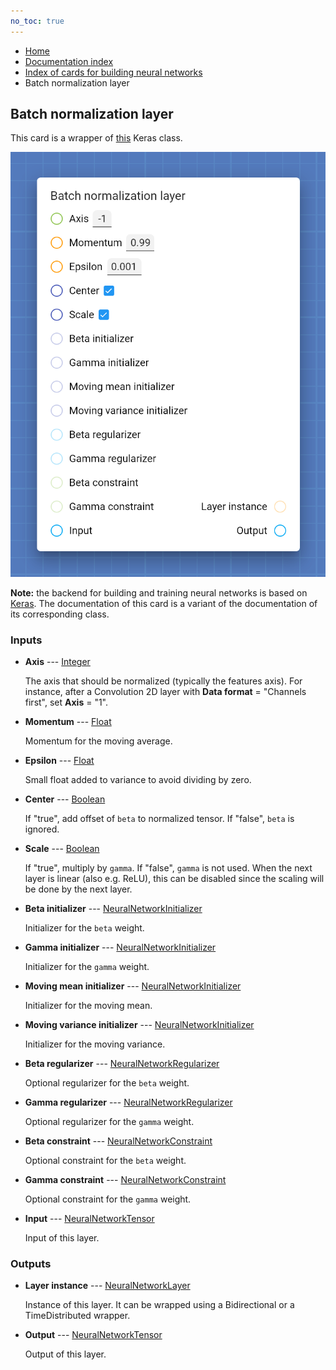 ```yaml
---
no_toc: true
---
```


<ul class="breadcrumb">
    <li><a href="">Home</a></li>
    <li><a href="documentation">Documentation index</a></li>
    <li><a href="neural_network_cards/">Index of cards for building neural networks</a></li>
    <li>Batch normalization layer</li>
</ul>

## Batch normalization layer

This card is a wrapper of [this](https://keras.io/api/layers/normalization_layers/batch_normalization/) Keras class.

!["Batch normalization layer" card](assets/img/neural_network_cards/layer_BatchNormalization.png)

**Note:** the backend for building and training neural networks is based on [Keras](https://keras.io/). The documentation of this card is a variant of the documentation of its corresponding class.


### Inputs


* **Axis** --- [Integer](types/Integer)

  The axis that should be normalized (typically the features axis). For instance, after a Convolution 2D layer with **Data format** = "Channels first", set **Axis** = "1".

* **Momentum** --- [Float](types/Float)

  Momentum for the moving average.

* **Epsilon** --- [Float](types/Float)

  Small float added to variance to avoid dividing by zero.

* **Center** --- [Boolean](types/Boolean)

  If "true", add offset of `beta` to normalized tensor. If "false", `beta` is ignored.

* **Scale** --- [Boolean](types/Boolean)

  If "true", multiply by `gamma`. If "false", `gamma` is not used. When the next layer is linear (also e.g. ReLU), this can be disabled since the scaling will be done by the next layer.

* **Beta initializer** --- [NeuralNetworkInitializer](types/NeuralNetworkInitializer)

  Initializer for the `beta` weight.

* **Gamma initializer** --- [NeuralNetworkInitializer](types/NeuralNetworkInitializer)

  Initializer for the `gamma` weight.

* **Moving mean initializer** --- [NeuralNetworkInitializer](types/NeuralNetworkInitializer)

  Initializer for the moving mean.

* **Moving variance initializer** --- [NeuralNetworkInitializer](types/NeuralNetworkInitializer)

  Initializer for the moving variance.

* **Beta regularizer** --- [NeuralNetworkRegularizer](types/NeuralNetworkRegularizer)

  Optional regularizer for the `beta` weight.

* **Gamma regularizer** --- [NeuralNetworkRegularizer](types/NeuralNetworkRegularizer)

  Optional regularizer for the `gamma` weight.

* **Beta constraint** --- [NeuralNetworkConstraint](types/NeuralNetworkConstraint)

  Optional constraint for the `beta` weight.

* **Gamma constraint** --- [NeuralNetworkConstraint](types/NeuralNetworkConstraint)

  Optional constraint for the `gamma` weight.

* **Input** --- [NeuralNetworkTensor](types/NeuralNetworkTensor)

  Input of this layer.





### Outputs


* **Layer instance** --- [NeuralNetworkLayer](types/NeuralNetworkLayer)

  Instance of this layer. It can be wrapped using a Bidirectional or a TimeDistributed wrapper.

* **Output** --- [NeuralNetworkTensor](types/NeuralNetworkTensor)

  Output of this layer.





